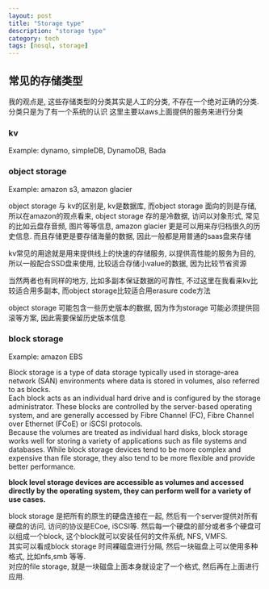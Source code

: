 ```yaml
---
layout: post
title: "Storage type"
description: "storage type"
category: tech
tags: [nosql, storage]
---
```


## 常见的存储类型

我的观点是, 这些存储类型的分类其实是人工的分类, 不存在一个绝对正确的分类.
分类只是为了有一个系统的认识
这里主要以aws上面提供的服务来进行分类

### kv

Example: dynamo, simpleDB, DynamoDB, Bada

### object storage
Example: amazon s3, amazon glacier

object storage 与 kv的区别是, kv是数据库, 而object storage 面向的则是存储, 所以在amazon的观点看来, object storage 存的是冷数据, 访问以对象形式, 常见的比如云盘存音频, 图片等等信息, amazon glacier 更是可以用来存归档很久的历史信息. 而且存储更是要存储海量的数据, 因此一般都是用普通的saas盘来存储

kv常见的用途就是用来提供线上的快速的存储服务, 以提供高性能的服务为目的, 所以一般配合SSD盘来使用, 比较适合存储小value的数据, 因为比较节省资源

当然两者也有同样的地方, 比如多副本保证数据的可靠性, 不过这里在我看来kv比较适合用多副本, 而object storage比较适合用erasure code方法

object storage 可能包含一些历史版本的数据, 因为作为storage 可能必须提供回滚等方案, 因此需要保留历史版本信息

### block storage  
Example: amazon EBS

Block storage is a type of data storage typically used in storage-area network (SAN) environments where data is stored in volumes, also referred to as blocks.  
Each block acts as an individual hard drive and is configured by the storage administrator. These blocks are controlled by the server-based operating system, and are generally accessed by Fibre Channel (FC), Fibre Channel over Ethernet (FCoE) or iSCSI protocols.  
Because the volumes are treated as individual hard disks, block storage works well for storing a variety of applications such as file systems and databases. While block storage devices tend to be more complex and expensive than file storage, they also tend to be more flexible and provide better performance.

**block level storage devices are accessible as volumes and accessed directly by the operating system, they can perform well for a variety of use cases.**

block storage 是把所有的原生的硬盘连接在一起, 然后有一个server提供对所有硬盘的访问, 访问的协议是ECoe, iSCSI等. 然后每一个硬盘的部分或者多个硬盘可以组成一个block, 这个block就可以安装任何的文件系统, NFS, VMFS.  
其实可以看成block storage 时间裸磁盘进行分隔, 然后一块磁盘上可以使用多种格式, 比如nfs,smb 等等.  
对应的file storage, 就是一块磁盘上面本身就设定了一个格式, 然后再在上面进行应用.   
